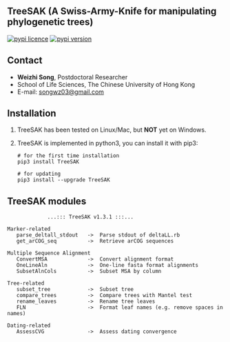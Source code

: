 
## TreeSAK (A Swiss-Army-Knife for manipulating phylogenetic trees)

[![pypi licence ](https://img.shields.io/pypi/l/TreeSAK.svg)](https://opensource.org/licenses/gpl-3.0.html)
[![pypi version ](https://img.shields.io/pypi/v/TreeSAK.svg)](https://pypi.python.org/pypi/TreeSAK) 

Contact
---

+ **Weizhi Song**, Postdoctoral Researcher
+ School of Life Sciences, The Chinese University of Hong Kong
+ E-mail: songwz03@gmail.com

    
Installation
---

1. TreeSAK has been tested on Linux/Mac, but **NOT** yet on Windows.

1. TreeSAK is implemented in python3, you can install it with pip3:

       # for the first time installation
       pip3 install TreeSAK
      
       # for updating
       pip3 install --upgrade TreeSAK

TreeSAK modules
---

                 ...::: TreeSAK v1.3.1 :::...

    Marker-related
       parse_deltall_stdout   ->  Parse stdout of deltaLL.rb
       get_arCOG_seq          ->  Retrieve arCOG sequences

    Multiple Sequence Alignment
       ConvertMSA             ->  Convert alignment format
       OneLineAln             ->  One-line fasta format alignments
       SubsetAlnCols          ->  Subset MSA by column    

    Tree-related
       subset_tree            ->  Subset tree
       compare_trees          ->  Compare trees with Mantel test
       rename_leaves          ->  Rename tree leaves
       FLN                    ->  Format leaf names (e.g. remove spaces in names)

    Dating-related
       AssessCVG              ->  Assess dating convergence
